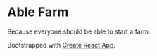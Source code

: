 # Able Farm

Because everyone should be able to start a farm.

Bootstrapped with [Create React App](https://github.com/facebookincubator/create-react-app).

